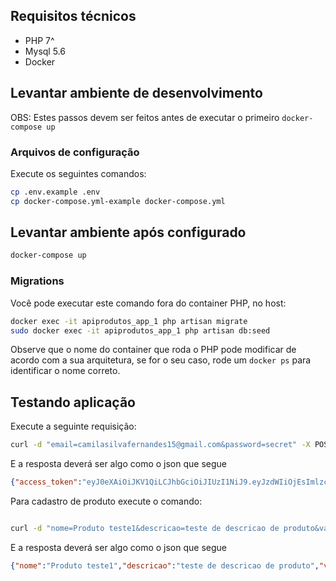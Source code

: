 ## Requisitos técnicos

* PHP 7^
* Mysql 5.6
* Docker

## Levantar ambiente de desenvolvimento
OBS: Estes passos devem ser feitos antes de executar o primeiro
`docker-compose up`

### Arquivos de configuração

Execute os seguintes comandos:

```bash
cp .env.example .env
cp docker-compose.yml-example docker-compose.yml
```

## Levantar ambiente após configurado

```bash
docker-compose up
```

### Migrations

Você pode executar este comando fora do container PHP, no host:

```bash
docker exec -it apiprodutos_app_1 php artisan migrate
sudo docker exec -it apiprodutos_app_1 php artisan db:seed
```

Observe que o nome do container que roda o PHP pode modificar de acordo com a
sua arquitetura, se for o seu caso, rode um `docker ps` para identificar o nome
correto.


## Testando aplicação

Execute a seguinte requisição:

```bash
curl -d "email=camilasilvafernandes15@gmail.com&password=secret" -X POST http://localhost:8080/api/auth/login
```

E a resposta deverá ser algo como o json que segue

```json
{"access_token":"eyJ0eXAiOiJKV1QiLCJhbGciOiJIUzI1NiJ9.eyJzdWIiOjEsImlzcyI6Imh0dHA6Ly9sb2NhbGhvc3Q6ODA4MC9hcGkvYXV0aC9sb2dpbiIsImlhdCI6MTUyOTQzMTMzMiwiZXhwIjoxNTI5NDM0OTMyLCJuYmYiOjE1Mjk0MzEzMzIsImp0aSI6Ing4Q3RwOUZ3b3I5UzdCRUEifQ.T0dmZ_7n8OpcWBd4sr64hY9PeIjM9e-YPcD1Cfp-kPg","token_type":"bearer"}
```

Para cadastro de produto execute o comando:

```bash

curl -d "nome=Produto teste1&descricao=teste de descricao de produto&valor_compra=10.00&valor_revenda=20.00&ativo=1&imagem=teste.jpg" -H "Authorization: Bearer eyJ0eXAiOiJKV1QiLCJhbGciOiJIUzI1NiJ9.eyJzdWIiOjEsImlzcyI6Imh0dHA6Ly9sb2NhbGhvc3Q6ODA4MC9hcGkvYXV0aC9sb2dpbiIsImlhdCI6MTUyOTQzMTMzMiwiZXhwIjoxNTI5NDM0OTMyLCJuYmYiOjE1Mjk0MzEzMzIsImp0aSI6Ing4Q3RwOUZ3b3I5UzdCRUEifQ.T0dmZ_7n8OpcWBd4sr64hY9PeIjM9e-YPcD1Cfp-kPg" -X POST http://localhost:8080/api/produtos

```

E a resposta deverá ser algo como o json que segue

```json
{"nome":"Produto teste1","descricao":"teste de descricao de produto","valor_compra":"10.00","valor_revenda":"20.00","ativo":"1","imagem":"teste.jpg","updated_at":"2018-06-19 18:16:31","created_at":"2018-06-19 18:16:31","id":1}
```
